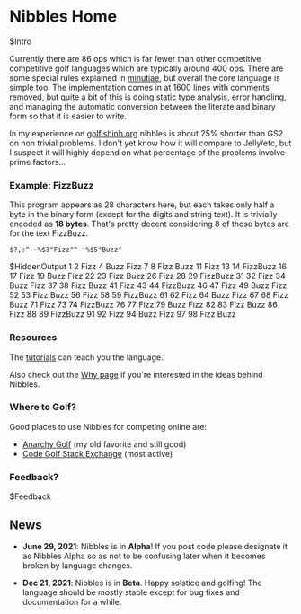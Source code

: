 # Nibbles Home

$Intro

Currently there are 86 ops which is far fewer than other competitive competitive golf languages which are typically around 400 ops. There are some special rules explained in [minutiae](tutorial_minutiae.html), but overall the core language is simple too. The implementation comes in at 1600 lines with comments removed, but quite a bit of this is doing static type analysis, error handling, and managing the automatic conversion between the literate and binary form so that it is easier to write.

In my experience on [golf.shinh.org](http://golf.shinh.org) nibbles is about 25% shorter than GS2 on non trivial problems. I don't yet know how it will compare to Jelly/etc, but I suspect it will highly depend on what percentage of the problems involve prime factors...

### Example: FizzBuzz

This program appears as 28 characters here, but each takes only half a byte in the binary form (except for the digits and string text). It is trivially encoded as **18 bytes**. That's pretty decent considering 8 of those bytes are for the text FizzBuzz.

	$?,:^-~%$3"Fizz"^-~%$5"Buzz"
$HiddenOutput
	1
	2
	Fizz
	4
	Buzz
	Fizz
	7
	8
	Fizz
	Buzz
	11
	Fizz
	13
	14
	FizzBuzz
	16
	17
	Fizz
	19
	Buzz
	Fizz
	22
	23
	Fizz
	Buzz
	26
	Fizz
	28
	29
	FizzBuzz
	31
	32
	Fizz
	34
	Buzz
	Fizz
	37
	38
	Fizz
	Buzz
	41
	Fizz
	43
	44
	FizzBuzz
	46
	47
	Fizz
	49
	Buzz
	Fizz
	52
	53
	Fizz
	Buzz
	56
	Fizz
	58
	59
	FizzBuzz
	61
	62
	Fizz
	64
	Buzz
	Fizz
	67
	68
	Fizz
	Buzz
	71
	Fizz
	73
	74
	FizzBuzz
	76
	77
	Fizz
	79
	Buzz
	Fizz
	82
	83
	Fizz
	Buzz
	86
	Fizz
	88
	89
	FizzBuzz
	91
	92
	Fizz
	94
	Buzz
	Fizz
	97
	98
	Fizz
	Buzz

### Resources

The [tutorials](tutorial_basics.html) can teach you the language.

Also check out the [Why page](why.html) if you're interested in the ideas behind Nibbles.

### Where to Golf?

Good places to use Nibbles for competing online are:

-	[Anarchy Golf](http://golf.shinh.org/) (my old favorite and still good)
-	[Code Golf Stack Exchange](https://codegolf.stackexchange.com) (most active)

### Feedback?

$Feedback

## News
- **June 29, 2021**: Nibbles is in **Alpha**! If you post code please designate it as Nibbles Alpha so as not to be confusing later when it becomes broken by language changes.

- **Dec 21, 2021**: Nibbles is in **Beta**. Happy solstice and golfing! The language should be mostly stable except for bug fixes and documentation for a while.

